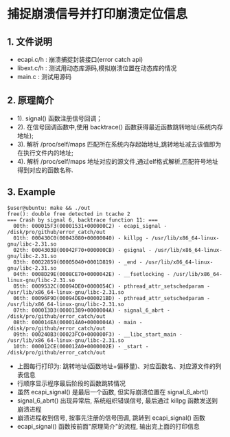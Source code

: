 # 捕捉崩溃信号并打印崩溃定位信息

## 1. 文件说明

* ecapi.c/h : 崩溃捕捉封装接口(error catch api)
* libext.c/h : 测试用动态库源码,模拟崩溃位置在动态库的情况
* main.c : 测试用源码

## 2. 原理简介

* 1). signal() 函数注册信号回调；
* 2). 在信号回调函数中,使用 backtrace() 函数获得最近函数跳转地址(系统内存地址);
* 3). 解析 /proc/self/maps 匹配所在系统内存起始地址,跳转地址减去该值即为在执行文件内的地址;
* 4). 解析 /proc/self/maps 地址对应的源文件,通过elf格式解析,匹配符号地址得到对应的函数名称.

## 3. Example
```shell
$user@ubuntu: make && ./out
free(): double free detected in tcache 2
=== Crash by signal 6, backtrace function 11: ===
  00th: 000015F3(00001531+000000C2) - ecapi_signal - /disk/pro/github/error_catch/out 
  01th: 000430C0(00043080+00000040) - killpg - /usr/lib/x86_64-linux-gnu/libc-2.31.so 
  02th: 0004303B(00042F70+000000CB) - gsignal - /usr/lib/x86_64-linux-gnu/libc-2.31.so 
  03th: 00022859(00005040+0001D819) - _end - /usr/lib/x86_64-linux-gnu/libc-2.31.so 
  04th: 0008D29E(0008CE70+0000042E) - __fsetlocking - /usr/lib/x86_64-linux-gnu/libc-2.31.so 
  05th: 0009532C(00094DE0+0000054C) - pthread_attr_setschedparam - /usr/lib/x86_64-linux-gnu/libc-2.31.so 
  06th: 00096F9D(00094DE0+000021BD) - pthread_attr_setschedparam - /usr/lib/x86_64-linux-gnu/libc-2.31.so 
  07th: 000013D3(00001389+0000004A) - signal_6_abrt - /disk/pro/github/error_catch/out 
  08th: 000014EA(000014A0+0000004A) - main - /disk/pro/github/error_catch/out 
  09th: 000240B3(00023FC0+000000F3) - __libc_start_main - /usr/lib/x86_64-linux-gnu/libc-2.31.so 
  10th: 000012CE(000012A0+0000002E) - _start - /disk/pro/github/error_catch/out
```
* 上图每行打印为: 跳转地址(函数地址+偏移量)、对应函数名、对应源文件的列表信息
* 行顺序显示程序最后阶段的函数跳转情况
* 虽然 ecapi_signal() 是最后一个函数, 但实际崩溃位置在 signal_6_abrt()
* signal_6_abrt() 出现异常后, 系统组织错误信号, 最后通过 killpg 函数发送到崩溃进程
* 崩溃进程收到信号, 按事先注册的信号回调, 跳转到 ecapi_signal() 函数
* ecapi_signal() 函数按前面"原理简介"的流程, 输出完上面的打印信息
